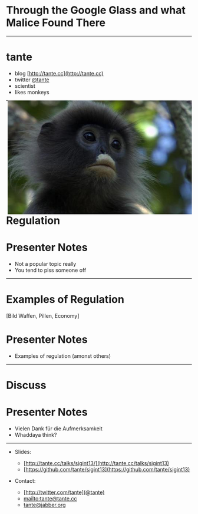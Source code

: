 # Through the Google Glass and what Malice Found There

---

# tante

* blog [http://tante.cc](http://tante.cc)
* twitter [@tante](http://twitter.com/tante)
* scientist
* likes monkeys 
<img src="images/tante.jpg" style="float:right">

---

# Regulation

# Presenter Notes

* Not a popular topic really
* You tend to piss someone off

---

# Examples of Regulation

[Bild Waffen, Pillen, Economy]

# Presenter Notes

* Examples of regulation (amonst others)

---


# Discuss

# Presenter Notes

- Vielen Dank für die Aufmerksamkeit
- Whaddaya think?

---

* Slides:
    * [http://tante.cc/talks/sigint13/](http://tante.cc/talks/sigint13)
    * [https://github.com/tante/sigint13](https://github.com/tante/sigint13)

* Contact:
    * [http://twitter.com/tante](@tante)
    * [mailto:tante@tante.cc](tante@tante.cc)
    * tante@jabber.org

